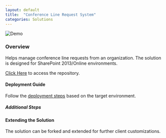 ```yaml
---
layout: default
title:  "Conference Line Request System"
categories: Solutions
---
```

![Demo](https://dev.azure.com/gudatta/0b5a858a-1b86-4230-93a6-b7aea3f76bbb/_apis/git/repositories/c49d86a2-2bcd-4833-919f-8b166d85012f/items?path=%2Fdemo.png)

### Overview

Helps manage conference line requests from an organization. The solution is designed for SharePoint 2013/Online environments.

[Click Here](https://github.com/datta-framework/clrs) to access the repository.

#### Deployment Guide

Follow the [deployment steps](/jump-start-projects/overview/deployment) based on the target environment.

##### Additional Steps

#### Extending the Solution

The solution can be forked and extended for further client customizations.